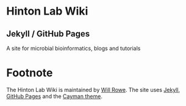 # Hinton Lab Wiki

## Jekyll / GitHub Pages

A site for microbial bioinformatics, blogs and tutorials




# Footnote

The Hinton Lab Wiki is maintained by [Will Rowe][1]. The site uses [Jekyll][2], [GitHub Pages][3] and the [Cayman theme][4].




[1]: https://twitter.com/will__rowe
[2]: http://jekyllrb.com/
[3]: http://pages.github.com/
[4]: https://github.com/jasonlong/cayman-theme
